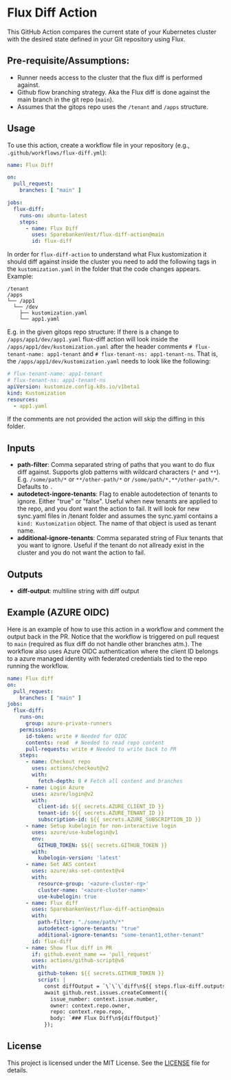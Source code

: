 # Flux Diff Action

This GitHub Action compares the current state of your Kubernetes cluster with the desired state defined in your Git repository using Flux.

## Pre-requisite/Assumptions:
- Runner needs access to the cluster that the flux diff is performed against.
- Github flow branching strategy. Aka the Flux diff is done against the main branch in the git repo (`main`).
- Assumes that the gitops repo uses the `/tenant` and `/apps` structure.

## Usage

To use this action, create a workflow file in your repository (e.g., `.github/workflows/flux-diff.yml`):

```yaml
name: Flux Diff

on:
  pull_request:
    branches: [ "main" ]

jobs:
  flux-diff:
    runs-on: ubuntu-latest
    steps:
      - name: Flux Diff
        uses: SparebankenVest/flux-diff-action@main
        id: flux-diff
```
In order for `flux-diff-action` to understand what Flux kustomization it should diff against inside the cluster you need to add the following tags in the `kustomization.yaml` in the folder that the code changes appears. Example:
```
/tenant
/apps
└── /app1
  └── /dev
    ├── kustomization.yaml
    └── app1.yaml
```
E.g. in the given gitops repo structure: If there is a change to `/apps/app1/dev/app1.yaml` flux-diff action will look inside the `/apps/app1/dev/kustomization.yaml` after the header comments `# flux-tenant-name: app1-tenant` and `# flux-tenant-ns: app1-tenant-ns`. That is, the `/apps/app1/dev/kustomization.yaml` needs to look like the following:

```yaml
# flux-tenant-name: app1-tenant
# flux-tenant-ns: app1-tenant-ns
apiVersion: kustomize.config.k8s.io/v1beta1
kind: Kustomization
resources:
  - app1.yaml
```
If the comments are not provided the action will skip the diffing in this folder.

## Inputs

- **path-filter**: Comma separated string of paths that you want to do flux diff against. Supports glob patterns with wildcard characters (`*` and `**`). E.g. `/some/path/*` or `**/other-path/*` or `/some/path/*,**/other-path/*`. Defaults to `.`
- **autodetect-ingore-tenants**: Flag to enable autodetection of tenants to ignore. Either "true" or "false". Useful when new tenants are applied to the repo, and you dont want the action to fail. It will look for new sync.yaml files in /tenant folder and assumes the sync.yaml contains a `kind: Kustomization` object. The name of that object is used as tenant name.
- **additional-ignore-tenants**: Comma separated string of Flux tenants that you want to ignore. Useful if the tenant do not allready exist in the cluster and you do not want the action to fail.

## Outputs

- **diff-output**: multiline string with diff output

## Example (AZURE OIDC)

Here is an example of how to use this action in a workflow and comment the output back in the PR.
Notice that the workflow is triggered on pull request to `main` (required as flux diff do not handle other branches atm.).
The workflow also uses Azure OIDC authentication where the client ID belongs to a azure managed identity with
federated credentials tied to the repo running the workflow.

```yaml
name: Flux diff
on:
  pull_request:
    branches: [ "main" ]
jobs:
  flux-diff:
    runs-on:
      group: azure-private-runners
    permissions:
      id-token: write # Needed for OIDC
      contents: read  # Needed to read repo content
      pull-requests: write # Needed to write back to PR
    steps:
      - name: Checkout repo
        uses: actions/checkout@v2
        with:
          fetch-depth: 0 # Fetch all content and branches
      - name: Login Azure
        uses: azure/login@v2
        with:
          client-id: ${{ secrets.AZURE_CLIENT_ID }}
          tenant-id: ${{ secrets.AZURE_TENANT_ID }}
          subscription-id: ${{ secrets.AZURE_SUBSCRIPTION_ID }}
      - name: Setup kubelogin for non-interactive login
        uses: azure/use-kubelogin@v1
        env:
          GITHUB_TOKEN: $${{ secrets.GITHUB_TOKEN }}
        with:
          kubelogin-version: 'latest'
      - name: Set AKS context
        uses: azure/aks-set-context@v4
        with:
          resource-group: '<azure-cluster-rg>'
          cluster-name: '<azure-cluster-name>'
          use-kubelogin: true
      - name: Flux diff
        uses: SparebankenVest/flux-diff-action@main
        with:
          path-filter: "./some/path/*"
          autodetect-ignore-tenants: "true"
          additional-ignore-tenants: "some-tenant1,other-tenant"
        id: flux-diff
      - name: Show flux diff in PR
        if: github.event_name == 'pull_request'
        uses: actions/github-script@v6
        with:
          github-token: ${{ secrets.GITHUB_TOKEN }}
          script: |
            const diffOutput = `\`\`\`diff\n${{ steps.flux-diff.outputs.diff-output }}\n\`\`\``;
            await github.rest.issues.createComment({
              issue_number: context.issue.number,
              owner: context.repo.owner,
              repo: context.repo.repo,
              body: `### Flux Diff\n${diffOutput}`
            });
```

## License

This project is licensed under the MIT License. See the [LICENSE](LICENSE) file for details.